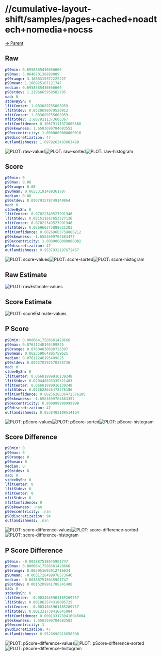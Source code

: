 
# //cumulative-layout-shift/samples/pages+cached+noadtech+nomedia+nocss

[→ Parent](../..)


## Raw


```yaml
p90min: 0.6958385416666666
p90max: 3.864670138888889
p90range: 3.1688315972222227
p90mean: 1.268925107121747
median: 0.6958385416666666
p90stdev: 1.2196665958582795
mad: 0
stdevBySn: 0
lfitCenter: 1.083089755008959
lfitStdev: 0.8520698079520912
mfitCenter: 1.083089755008959
mfitStdev: 1.0679111373606367
mfitConfidence: 0.10679111373606368
p90skewness: 1.6583699784683552
p90eccentricity: 1.0000000000000016
p90discretization: 47
outlandishness: 1.0979263483863428

```

![PLOT: raw-values](./raw/values.svg)![PLOT: raw-sorted](./raw/sorted.svg)![PLOT: raw-histogram](./raw/histogram.svg)
## Score


```yaml
p90min: 0
p90max: 0.08
p90range: 0.08
p90mean: 0.06553191489361707
median: 0.08
p90stdev: 0.030791578749149864
mad: 0
stdevBySn: 0
lfitCenter: 0.07022349527991946
lfitStdev: 0.021511267653327136
mfitCenter: 0.07022349527991946
mfitStdev: 0.026960375888621203
mfitConfidence: 0.00269603758886212
p90skewness: -1.6583699784683477
p90eccentricity: 1.0000000000000002
p90discretization: 47
outlandishness: 0.9537932197672457

```

![PLOT: score-values](./score/values.svg)![PLOT: score-sorted](./score/sorted.svg)![PLOT: score-histogram](./score/histogram.svg)
## Raw Estimate

![PLOT: rawEstimate-values](./rawEstimate/values.svg)
## Score Estimate

![PLOT: scoreEstimate-values](./scoreEstimate/values.svg)
## P Score


```yaml
p90min: 0.00006417586681428666
p90max: 0.07611248195409825
p90range: 0.07604830608728397
p90mean: 0.062359064895759625
median: 0.07611248195409825
p90stdev: 0.029270592570325736
mad: 0
stdevBySn: 0
lfitCenter: 0.06681889916139248
lfitStdev: 0.020448693335321403
mfitCenter: 0.06681889916139248
mfitStdev: 0.025628636472576186
mfitConfidence: 0.0025628636472576185
p90skewness: -1.6583699784683357
p90eccentricity: 0.999999999999998
p90discretization: 47
outlandishness: 0.9538402109514164

```

![PLOT: pScore-values](./pScore/values.svg)![PLOT: pScore-sorted](./pScore/sorted.svg)![PLOT: pScore-histogram](./pScore/histogram.svg)
## Score Difference


```yaml
p90min: 0
p90max: 0
p90range: 0
p90mean: 0
median: 0
p90stdev: 0
mad: 0
stdevBySn: 0
lfitCenter: 0
lfitStdev: 0
mfitCenter: 0
mfitStdev: 0
mfitConfidence: 0
p90skewness: .nan
p90eccentricity: .nan
p90discretization: 94
outlandishness: .nan

```

![PLOT: score-difference-values](./score-difference/values.svg)![PLOT: score-difference-sorted](./score-difference/sorted.svg)![PLOT: score-difference-histogram](./score-difference/histogram.svg)
## P Score Difference


```yaml
p90min: -0.003887518045901747
p90max: 0.00006417586681428666
p90range: 0.003951693912716034
p90mean: -0.0031728499978573646
median: -0.003887518045901747
p90stdev: 0.0015209861788241488
mad: 0
stdevBySn: 0
lfitCenter: -0.0034045961185269757
lfitStdev: 0.001062574318005725
mfitCenter: -0.0034045961185269757
mfitStdev: 0.001331739416045004
mfitConfidence: 0.0001331739416045004
p90skewness: 1.6583699784683583
p90eccentricity: 1
p90discretization: 47
outlandishness: 0.9528698918858508

```

![PLOT: pScore-difference-values](./pScore-difference/values.svg)![PLOT: pScore-difference-sorted](./pScore-difference/sorted.svg)![PLOT: pScore-difference-histogram](./pScore-difference/histogram.svg)